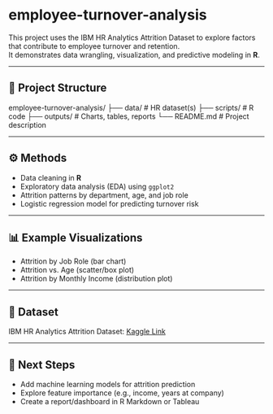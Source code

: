# employee-turnover-analysis

This project uses the IBM HR Analytics Attrition Dataset to explore factors that contribute to employee turnover and retention.  
It demonstrates data wrangling, visualization, and predictive modeling in **R**.

---

## 📂 Project Structure
employee-turnover-analysis/
├── data/ # HR dataset(s)
├── scripts/ # R code
├── outputs/ # Charts, tables, reports
└── README.md # Project description


---

## ⚙️ Methods
- Data cleaning in **R**
- Exploratory data analysis (EDA) using `ggplot2`
- Attrition patterns by department, age, and job role
- Logistic regression model for predicting turnover risk

---

## 📊 Example Visualizations
- Attrition by Job Role (bar chart)  
- Attrition vs. Age (scatter/box plot)  
- Attrition by Monthly Income (distribution plot)

---

## 📁 Dataset
IBM HR Analytics Attrition Dataset: [Kaggle Link](https://www.kaggle.com/datasets/pavansubhasht/ibm-hr-analytics-attrition-dataset)  

---

## 🚀 Next Steps
- Add machine learning models for attrition prediction
- Explore feature importance (e.g., income, years at company)
- Create a report/dashboard in R Markdown or Tableau
